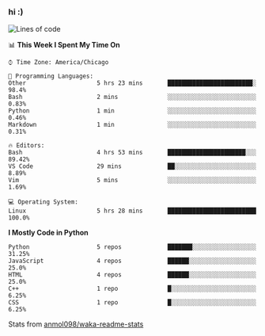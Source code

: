 ### hi :)

<!--START_SECTION:waka-->
![Lines of code](https://img.shields.io/badge/From%20Hello%20World%20I%27ve%20Written-773454%20lines%20of%20code-blue)

📊 **This Week I Spent My Time On** 

```text
⌚︎ Time Zone: America/Chicago

💬 Programming Languages: 
Other                    5 hrs 23 mins       ████████████████████████░   98.4% 
Bash                     2 mins              ░░░░░░░░░░░░░░░░░░░░░░░░░   0.83% 
Python                   1 min               ░░░░░░░░░░░░░░░░░░░░░░░░░   0.46% 
Markdown                 1 min               ░░░░░░░░░░░░░░░░░░░░░░░░░   0.31%

🔥 Editors: 
Bash                     4 hrs 53 mins       ██████████████████████░░░   89.42% 
VS Code                  29 mins             ██░░░░░░░░░░░░░░░░░░░░░░░   8.89% 
Vim                      5 mins              ░░░░░░░░░░░░░░░░░░░░░░░░░   1.69%

💻 Operating System: 
Linux                    5 hrs 28 mins       █████████████████████████   100.0%

```

**I Mostly Code in Python** 

```text
Python                   5 repos             ███████░░░░░░░░░░░░░░░░░░   31.25% 
JavaScript               4 repos             ██████░░░░░░░░░░░░░░░░░░░   25.0% 
HTML                     4 repos             ██████░░░░░░░░░░░░░░░░░░░   25.0% 
C++                      1 repo              █░░░░░░░░░░░░░░░░░░░░░░░░   6.25% 
CSS                      1 repo              █░░░░░░░░░░░░░░░░░░░░░░░░   6.25%

```



<!--END_SECTION:waka-->

Stats from [anmol098/waka-readme-stats](https://github.com/anmol098/waka-readme-stats)